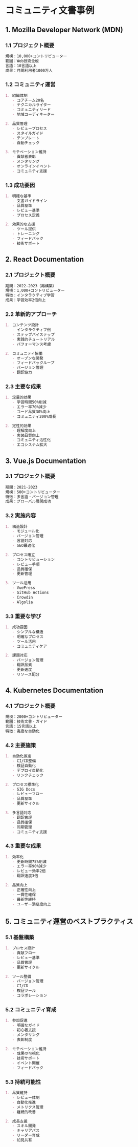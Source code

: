 # コミュニティ文書事例

## 1. Mozilla Developer Network (MDN)

### 1.1 プロジェクト概要
```markdown
規模：10,000+コントリビューター
範囲：Web技術全般
言語：10言語以上
成果：月間利用者1000万人
```

### 1.2 コミュニティ運営
```markdown
1. 組織体制
   - コアチーム20名
   - テクニカルライター
   - コミュニティリード
   - 地域コーディネーター

2. 品質管理
   - レビュープロセス
   - スタイルガイド
   - テンプレート
   - 自動チェック

3. モチベーション維持
   - 貢献者表彰
   - メンタリング
   - オンラインイベント
   - コミュニティ支援
```

### 1.3 成功要因
```markdown
1. 明確な基準
   - 文書ガイドライン
   - 品質基準
   - レビュー基準
   - プロセス定義

2. 効果的な支援
   - ツール提供
   - トレーニング
   - フィードバック
   - 技術サポート
```

## 2. React Documentation

### 2.1 プロジェクト概要
```markdown
期間：2022-2023（再構築）
規模：1,000+コントリビューター
特徴：インタラクティブ学習
成果：学習効率2倍向上
```

### 2.2 革新的アプローチ
```markdown
1. コンテンツ設計
   - インタラクティブ例
   - ステップバイステップ
   - 実践的チュートリアル
   - パフォーマンス考慮

2. コミュニティ協働
   - オープンな開発
   - フィードバックループ
   - バージョン管理
   - 翻訳協力
```

### 2.3 主要な成果
```markdown
1. 定量的効果
   - 学習時間50%削減
   - エラー率70%減少
   - コード品質30%向上
   - コミュニティ200%成長

2. 定性的効果
   - 理解度向上
   - 実装品質向上
   - コミュニティ活性化
   - エコシステム拡大
```

## 3. Vue.js Documentation

### 3.1 プロジェクト概要
```markdown
期間：2021-2023
規模：500+コントリビューター
特徴：多言語・バージョン管理
成果：グローバル展開成功
```

### 3.2 実施内容
```markdown
1. 構造設計
   - モジュール化
   - バージョン管理
   - 言語対応
   - SEO最適化

2. プロセス確立
   - コントリビューション
   - レビュー手順
   - 品質確保
   - 更新管理

3. ツール活用
   - VuePress
   - GitHub Actions
   - Crowdin
   - Algolia
```

### 3.3 重要な学び
```markdown
1. 成功要因
   - シンプルな構造
   - 明確なプロセス
   - ツール活用
   - コミュニティケア

2. 課題対応
   - バージョン管理
   - 翻訳品質
   - 更新速度
   - リソース配分
```

## 4. Kubernetes Documentation

### 4.1 プロジェクト概要
```markdown
規模：2000+コントリビューター
範囲：技術文書・ガイド
言語：15言語以上
特徴：高度な自動化
```

### 4.2 主要施策
```markdown
1. 自動化推進
   - CI/CD整備
   - 検証自動化
   - デプロイ自動化
   - リンクチェック

2. プロセス標準化
   - SIG Docs
   - レビューフロー
   - 品質基準
   - 更新サイクル

3. 多言語対応
   - 翻訳管理
   - 品質確保
   - 同期管理
   - コミュニティ支援
```

### 4.3 重要な成果
```markdown
1. 効率化
   - 更新時間75%削減
   - エラー率90%減少
   - レビュー効率2倍
   - 翻訳速度3倍

2. 品質向上
   - 正確性向上
   - 一貫性確保
   - 最新性維持
   - ユーザー満足度向上
```

## 5. コミュニティ運営のベストプラクティス

### 5.1 基盤構築
```markdown
1. プロセス設計
   - 貢献フロー
   - レビュー基準
   - 品質管理
   - 更新サイクル

2. ツール整備
   - バージョン管理
   - CI/CD
   - 検証ツール
   - コラボレーション
```

### 5.2 コミュニティ育成
```markdown
1. 参加促進
   - 明確なガイド
   - 初心者支援
   - メンタリング
   - 表彰制度

2. モチベーション維持
   - 成果の可視化
   - 技術サポート
   - イベント開催
   - フィードバック
```

### 5.3 持続可能性
```markdown
1. 品質維持
   - レビュー体制
   - 自動化推進
   - メトリクス管理
   - 継続的改善

2. 成長支援
   - スキル開発
   - キャリアパス
   - リーダー育成
   - 知見共有